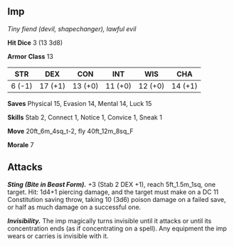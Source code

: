 ## Imp

*Tiny fiend (devil, shapechanger), lawful evil*

**Hit Dice** 3 (13 3d8)

**Armor Class** 13

| STR     | DEX     | CON     | INT     | WIS     | CHA     |
|---------|---------|---------|---------|---------|---------|
|  6 (-1) | 17 (+1) | 13 (+0) | 11 (+0) | 12 (+0) | 14 (+1) |

**Saves** Physical 15, Evasion 14, Mental 14, Luck 15

**Skills** Stab 2, Connect 1, Notice 1, Convice 1, Sneak 1

**Move** 20ft_6m_4sq_t-2, fly 40ft_12m_8sq_F

**Morale** 7

## Attacks

***Sting (Bite in Beast Form).*** +3 (Stab 2 DEX +1), reach 5ft_1.5m_1sq, one target. Hit: 1d4+1 piercing damage, and the target must make on a DC 11 Constitution saving throw, taking 10 (3d6) poison damage on a failed save, or half as much damage on a successful one.

***Invisibility.*** The imp magically turns invisible until it attacks or until its concentration ends (as if concentrating on a spell). Any equipment the imp wears or carries is invisible with it.

